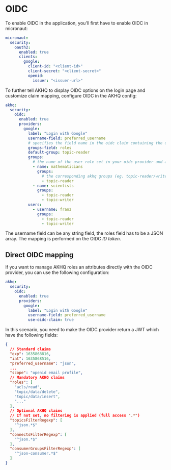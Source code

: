 
# OIDC
To enable OIDC in the application, you'll first have to enable OIDC in micronaut:

```yaml
micronaut:
  security:
    oauth2:
      enabled: true
      clients:
        google:
          client-id: "<client-id>"
          client-secret: "<client-secret>"
          openid:
            issuer: "<issuer-url>"
```

To further tell AKHQ to display OIDC options on the login page and customize claim mapping, configure OIDC in the AKHQ config:

```yaml
akhq:
  security:
    oidc:
      enabled: true
      providers:
        google:
          label: "Login with Google"
          username-field: preferred_username
          # specifies the field name in the oidc claim containing the use assigned role (eg. in keycloak this would be the Token Claim Name you set in your Client Role Mapper)
          groups-field: roles
          default-group: topic-reader
          groups:
            # the name of the user role set in your oidc provider and associated with your user (eg. in keycloak this would be a client role)
            - name: mathematicians
              groups:
                # the corresponding akhq groups (eg. topic-reader/writer or akhq default groups like admin/reader/no-role)
                - topic-reader
            - name: scientists
              groups:
                - topic-reader
                - topic-writer
          users:
            - username: franz
              groups:
                - topic-reader
                - topic-writer
```

The username field can be any string field, the roles field has to be a JSON array. The mapping is performed on the OIDC _ID token_.

## Direct OIDC mapping

If you want to manage AKHQ roles an attributes directly with the OIDC provider, you can use the following configuration:
```yaml
akhq:
  security:
    oidc:
      enabled: true
      providers:
        google:
          label: "Login with Google"
          username-field: preferred_username
          use-oidc-claim: true
````

In this scenario, you need to make the OIDC provider return a JWT which have the following fields:
````json
{
  // Standard claims
  "exp": 1635868816,
  "iat": 1635868516,
  "preferred_username": "json",
  ...
  "scope": "openid email profile",
  // Mandatory AKHQ claims
  "roles": [
    "acls/read",
    "topic/data/delete",
    "topic/data/insert",
    "..."
  ],
  // Optional AKHQ claims
  // If not set, no filtering is applied (full access ".*")
  "topicsFilterRegexp": [
    "^json.*$"
  ],
  "connectsFilterRegexp": [
    "^json.*$"
  ],
  "consumerGroupsFilterRegexp": [
    "^json-consumer.*$"
  ]
}
````